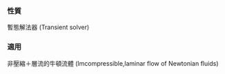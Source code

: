 ### 性質
暫態解法器
(Transient solver)

### 適用
非壓縮＋層流的牛頓流體
(Imcompressible,laminar flow of Newtonian fluids)